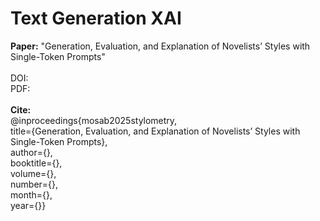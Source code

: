 # **Text Generation XAI**

**Paper:** "Generation, Evaluation, and Explanation of Novelists’ Styles with Single-Token Prompts"<br />
<br />
DOI:<br />
PDF:<br />
<br />
**Cite:**<br />
@inproceedings{mosab2025stylometry,<br />
title={Generation, Evaluation, and Explanation of Novelists’ Styles with Single-Token Prompts},<br />
author={},<br />
booktitle={},<br />
volume={},<br />
number={},<br />
month={},<br />
year={}}
